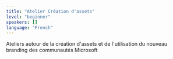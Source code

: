 ```yaml
---
title: "Atelier Création d'assets"
level: "beginner"
speakers: []
language: "French"
---
```


Ateliers autour de la création d'assets et de l'utilisation du nouveau branding des communautés Microsoft